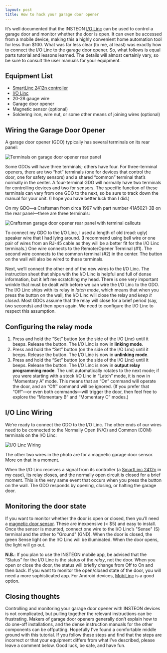 ```yaml
---
layout: post
title: How to hack your garage door opener
---
```


It’s well documented that the INSTEON [I/O Linc](http://www.smarthome.com/2450/IOLinc-INSTEON-Low-Voltage-Contact-Closure-Interface-1-In-1-Out-/p.aspx) can be used to control a garage door and monitor whether the door is open. It can even be accessed from a mobile device, making this a highly convenient home automation tool for less than $100. What was far less clear (to me, at least) was exactly how to connect the I/O Linc to the garage door opener. So, what follows is equal parts tutorial and lessons learned. The details will almost certainly vary, so be sure to consult the user manuals for your equipment.

## Equipment List

- [SmartLinc 2412n controller](http://www.smarthome.com/2412N/SmartLinc-INSTEON-Central-Controller/p.aspx)
- [I/O Linc](http://www.smarthome.com/2450/IOLinc-INSTEON-Low-Voltage-Contact-Closure-Interface-1-In-1-Out-/p.aspx)
- 20-28 gauge wire
- Garage door opener
- Magnetic sensor (optional)
- Soldering iron, wire nut, or some other means of joining wires (optional)


## Wiring the Garage Door Opener

A garage door opener (GDO) typically has several terminals on its rear panel:

![Terminals on garage door opener rear panel](http://content.screencast.com/users/a.jensen/folders/Snagit/media/bb483a31-b2d9-4613-bc0a-05670568a2a7/2013-04-13_21-03-40.png)

Some GDOs will have three terminals; others have four. For three-terminal openers, there are two “hot” terminals (one for devices that control the door, one for safety sensors) and a shared “common” terminal that’s normally in the center. A four-terminal GDO will normally have two terminals for controlling devices and two for sensors. The specific function of these terminals can vary from one GDO to the next, so be sure to track down the manual for your unit. (I hope you have better luck than I did.)

On my GDO—a Craftsman from circa 1997 with part number 41A5021-3B on the rear panel—there are three terminals:

![Craftsman garage door opener rear panel with terminal callouts](http://content.screencast.com/users/a.jensen/folders/Snagit/media/fe473009-3cfd-4713-b908-7dd089cfb501/2013-04-13_20-55-50.png)

To connect my GDO to the I/O Linc, I used a length of old (read: ugly) speaker wire that I had lying around. (I recommend using bell wire or one pair of wires from an RJ-45 cable as they will be a better fit for the I/O Linc terminals.)  One wire connects to the Remote/Opener Terminal (#1). The second wire connects to the common terminal (#2) in the center. The button on the wall will also be wired to these terminals.

Next, we’ll connect the other end of the new wires to the I/O Linc. The instruction sheet that ships with the I/O Linc is helpful and full of dense information, but it left me scratching my head. There is one very important wrinkle that must be dealt with before we can wire the I/O Linc to the GDO. The I/O Linc ships with its relay in *latch mode*, which means that when you press the button on the wall, the I/O Linc will close the relay and *keep it closed*. Most GDOs assume that the relay will close for a brief period (say, two seconds) and then open again. We need to configure the I/O Linc to respect this assumption.


## Configuring the relay  mode

1. Press and hold the “Set” button (on the side of the I/O Linc) until it beeps. Release the button. The I/O Linc is now in **linking mode**.
2. Press and hold the “Set” button (on the side of the I/O Linc) until it beeps. Release the button. The I/O Linc is now in **unlinking mode**.
3. Press and hold the “Set” button (on the side of the I/O Linc) until it beeps. Release the button. The I/O Linc is now in **output relay programming mode**. The unit automatically rotates to the next mode; if you were starting with a stock I/O Linc in “Latch” mode, it is now in “Momentary A” mode. This means that an “On” command will operate the door, and an “Off” command will be ignored. (If you prefer that “Off”—or even both commands—will trigger the door, then feel free to explore the “Momentary B” and “Momentary C” modes.)


## I/O Linc Wiring

We’re ready to connect the GDO to the I/O Linc. The other ends of our wires need to be connected to the Normally Open (N/O) and Common (COM) terminals on the I/O Linc:

![I/O Linc Wiring](http://content.screencast.com/users/a.jensen/folders/Snagit/media/861375c2-ba58-42e0-bcd3-293f8cc1e3e0/2013-04-13_23-02-53.png)

The other two wires in the photo are for a magnetic garage door sensor. More on that in a moment.

When the I/O Linc receives a signal from its controller (a [SmartLinc 2412n](http://www.smarthome.com/2412N/SmartLinc-INSTEON-Central-Controller/p.aspx) in my case), its relay closes, and the normally open circuit is closed for a brief moment. This is the very same event that occurs when you press the button on the wall. The GDO responds by opening, closing, or halting the garage door.


## Monitoring the door state

If you want to monitor whether the door is open or closed, then you’ll need a [magnetic door sensor](https://www.google.com/search?q=magnetic+door+sensor). These are inexpensive (< $5) and easy to install. Once the sensor is mounted, connect one wire to the I/O Linc’s "Sense" (S) terminal and the other to "Ground" (GND). When the door is closed, the green Sense light on the I/O Linc will be illuminated. When the door opens, the light will go out.

**N.B.**: If you plan to use the INSTEON mobile app, be advised that the “Status” for the I/O Linc is the status of the *relay*, not the door. When you open or close the door, the status will briefly change from Off to On and then back. If you want to monitor the open/closed state of the door, you will need a more sophisticated app. For Android devices, [MobiLinc](https://play.google.com/store/apps/details?id=com.mobileintegratedsolutions.mobilinc.lite) is a good option.


## Closing thoughts

Controlling and monitoring your garage door opener with INSTEON devices is not complicated, but pulling together the relevant instructions can be frustrating. Makers of garage door openers generally don’t explain how to do one-off installations, and the dense instruction manuals for the other components can be offputting. Hopefully I’ve found a comfortable middle ground with this tutorial. If you follow these steps and find that the steps are incorrect or that your equipment differs from what I’ve described, please leave a comment below. Good luck, be safe, and have fun.
